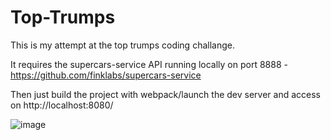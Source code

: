 # Top-Trumps

This is my attempt at the top trumps coding challange.

It requires the supercars-service API running locally on port 8888 - https://github.com/finklabs/supercars-service

Then just build the project with webpack/launch the dev server and access on http://localhost:8080/


![image](http://i.imgur.com/PzvtkaN.jpg)
